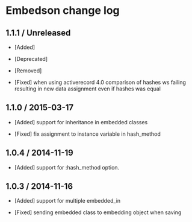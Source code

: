 # Embedson change log

## 1.1.1 / Unreleased

* [Added]

* [Deprecated]

* [Removed]

* [Fixed] when using activerecord 4.0 comparison of hashes ws failing resulting in new data assignment even if hashes was equal

## 1.1.0 / 2015-03-17

* [Added] support for inheritance in embedded classes

* [Fixed] fix assignment to instance variable in hash_method

## 1.0.4 / 2014-11-19

* [Added] support for :hash_method option.

## 1.0.3 / 2014-11-16

* [Added] support for multiple embedded_in

* [Fixed] sending embedded class to embedding object when saving
